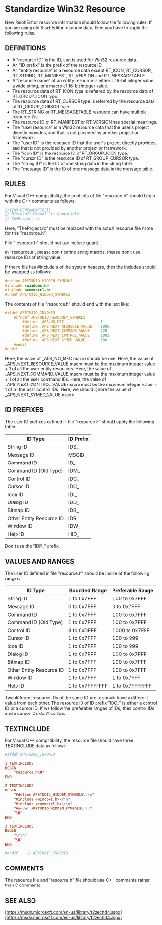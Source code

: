 # Standardize Win32 Resource

New RisohEditor resource information should follow the following rules.
If you are using old RisohEditor resource data, then you have to apply the following rules.

## DEFINITIONS

- A "resource ID" is the ID, that is used for Win32 resource data.
- An "ID prefix" is the prefix of the resource ID.
- An "entity resource" is a resource data except RT_ICON, RT_CURSOR, RT_STRING, RT_MANIFEST, RT_VERSION and RT_MESSAGETABLE.
- A "resource name" of an entity resource is either a 16-bit integer value, a wide string, or a macro of 16-bit integer value.
- The resource data of RT_ICON type is referred by the resource data of RT_GROUP_ICON type.
- The resource data of RT_CURSOR type is referred by the resource data of RT_GROUP_CURSOR type.
- The RT_STRING or RT_MESSAGETABLE resource can have multiple resource IDs.
- The resource ID of RT_MANIFEST or RT_VERSION has special meanings.
- The "user resource" is a Win32 resource data that the user's project directly provides, and that is not provided by another project or framework.
- The "user ID" is the resource ID that the user's project directly provides, and that is not provided by another project or framework.
- The "icon ID" is the resource ID of RT_GROUP_ICON type.
- The "cursor ID" is the resource ID of RT_GROUP_CURSOR type.
- The "string ID" is the ID of one string data in the string table.
- The "message ID" is the ID of one message data in the message table.

## RULES

For Visual C++ compatibility, the contents of file "resource.h" should begin with the C++ comments as follows:

```c
//{{NO_DEPENDENCIES}}
// Microsoft Visual C++ Compatible
// TheProject.rc
```

Here, "TheProject.rc" must be replaced with the actual resource file name for this "resource.h".

File "resource.h" should not use include guard.

In "resource.h", please don't define string macros.
Please don't use resource IDs of string value.

If the rc file has #include's of the system headers, then the includes should be wrapped as follows:

```c
#define APSTUDIO_HIDDEN_SYMBOLS
#include <windows.h>
#include <commctrl.h>
#undef APSTUDIO_HIDDEN_SYMBOLS
```

The contents of file "resource.h" should end with the text like:

```c
#ifdef APSTUDIO_INVOKED
    #ifndef APSTUDIO_READONLY_SYMBOLS
        #define _APS_NO_MFC                 1
        #define _APS_NEXT_RESOURCE_VALUE    1000
        #define _APS_NEXT_COMMAND_VALUE     220
        #define _APS_NEXT_CONTROL_VALUE     1002
        #define _APS_NEXT_SYMED_VALUE       300
    #endif
#endif
```

Here, the value of _APS_NO_MFC macro should be one.
Here, the value of _APS_NEXT_RESOURCE_VALUE macro must be the maximum integer value + 1 of all the user entity resources.
Here, the value of _APS_NEXT_COMMAND_VALUE macro must be the maximum integer value + 1 of all the user command IDs.
Here, the value of _APS_NEXT_CONTROL_VALUE macro must be the maximum integer value + 1 of all the user control IDs.
Here, we should ignore the value of _APS_NEXT_SYMED_VALUE macro.

## ID PREFIXES

The user ID prefixes defined in file "resource.h" should apply the following table:

| ID Type                  | ID Prefix |
|--------------------------|-----------|
| String ID                | IDS_      |
| Message ID               | MSGID_    |
| Command ID               | ID_       |
| Command ID (Old Type)    | IDM_      |
| Control ID               | IDC_      |
| Cursor ID                | IDC_      |
| Icon ID                  | IDI_      |
| Dialog ID                | IDD_      |
| Bitmap ID                | IDB_      |
| Other Entity Resource ID | IDR_      |
| Window ID                | IDW_      |
| Help ID                  | HID_      |

Don't use the "IDP_" prefix.

## VALUES AND RANGES

The user ID defined in file "resource.h" should be inside of the following ranges:

| ID Type                  | Bounded Range    | Preferable Range |
|--------------------------|------------------|------------------|
| String ID                | 1 to 0x7FFF      | 100 to 0x7FFF    |
| Message ID               | 0 to 0x7FFF      | 0 to 0x7FFF      |
| Command ID               | 1 to 0x7FFF      | 100 to 0x7FFF    |
| Command ID (Old Type)    | 1 to 0x7FFF      | 100 to 0x7FFF    |
| Control ID               | 8 to 0xDFFF      | 1000 to 0x7FFF   |
| Cursor ID                | 1 to 0x7FFF      | 100 to 999       |
| Icon ID                  | 1 to 0x7FFF      | 100 to 999       |
| Dialog ID                | 1 to 0x7FFF      | 100 to 0x7FFF    |
| Bitmap ID                | 1 to 0x7FFF      | 100 to 0x7FFF    |
| Other Entity Resource ID | 1 to 0x7FFF      | 100 to 0x7FFF    |
| Window ID                | 1 to 0x7FFF      | 1 to 0x7FFF      |
| Help ID                  | 1 to 0x7FFFFFFF  | 1 to 0x7FFFFFFF  |

Two different resource IDs of the same ID prefix should have a different value from each other.
The resource ID of ID prefix "IDC_" is either a control ID or a cursor ID.
If we follow the preferable ranges of IDs, then control IDs and a cursor IDs don't collide.

## TEXTINCLUDE

For Visual C++ compatibility, the resource file should have three TEXTINCLUDE data as follows:

```rc
#ifdef APSTUDIO_INVOKED

1 TEXTINCLUDE
BEGIN
    "resource.h\0"
END

2 TEXTINCLUDE 
BEGIN
    "#define APSTUDIO_HIDDEN_SYMBOLS\r\n"
    "#include <windows.h>\r\n"
    "#include <commctrl.h>\r\n"
    "#undef APSTUDIO_HIDDEN_SYMBOLS\r\n"
    "\0"
END

3 TEXTINCLUDE 
BEGIN
    "\r\n"
    "\0"
END

#endif    // APSTUDIO_INVOKED
```

## COMMENTS

The resource file and "resource.h" file should use C++ comments rather than C comments.

## SEE ALSO

[https://msdn.microsoft.com/en-us/library/t2zechd4.aspx](https://msdn.microsoft.com/en-us/library/t2zechd4.aspx)
